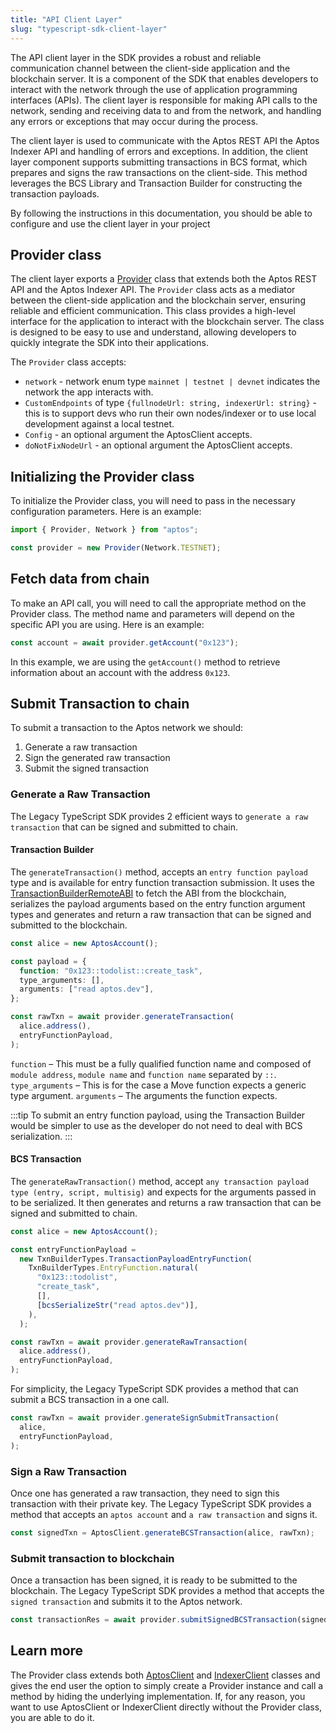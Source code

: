 ```yaml
---
title: "API Client Layer"
slug: "typescript-sdk-client-layer"
---
```


The API client layer in the SDK provides a robust and reliable communication channel between the client-side application and the blockchain server. It is a component of the SDK that enables developers to interact with the network through the use of application programming interfaces (APIs). The client layer is responsible for making API calls to the network, sending and receiving data to and from the network, and handling any errors or exceptions that may occur during the process.

The client layer is used to communicate with the Aptos REST API the Aptos Indexer API and handling of errors and exceptions.
In addition, the client layer component supports submitting transactions in BCS format, which prepares and signs the raw transactions on the client-side. This method leverages the BCS Library and Transaction Builder for constructing the transaction payloads.

By following the instructions in this documentation, you should be able to configure and use the client layer in your project

## Provider class

The client layer exports a [Provider](https://github.com/aptos-labs/aptos-core/blob/main/ecosystem/typescript/sdk/src/providers/provider.ts) class that extends both the Aptos REST API and the Aptos Indexer API.
The `Provider` class acts as a mediator between the client-side application and the blockchain server, ensuring reliable and efficient communication.
This class provides a high-level interface for the application to interact with the blockchain server. The class is designed to be easy to use and understand, allowing developers to quickly integrate the SDK into their applications.

The `Provider` class accepts:

- `network` - network enum type `mainnet | testnet | devnet` indicates the network the app interacts with.
- `CustomEndpoints` of type `{fullnodeUrl: string, indexerUrl: string}` - this is to support devs who run their own nodes/indexer or to use local development against a local testnet.
- `Config` - an optional argument the AptosClient accepts.
- `doNotFixNodeUrl` - an optional argument the AptosClient accepts.

## Initializing the Provider class

To initialize the Provider class, you will need to pass in the necessary configuration parameters. Here is an example:

```ts
import { Provider, Network } from "aptos";

const provider = new Provider(Network.TESTNET);
```

## Fetch data from chain

To make an API call, you will need to call the appropriate method on the Provider class. The method name and parameters will depend on the specific API you are using. Here is an example:

```ts
const account = await provider.getAccount("0x123");
```

In this example, we are using the `getAccount()` method to retrieve information about an account with the address `0x123`.

## Submit Transaction to chain

To submit a transaction to the Aptos network we should:

1. Generate a raw transaction
2. Sign the generated raw transaction
3. Submit the signed transaction

### Generate a Raw Transaction

The Legacy TypeScript SDK provides 2 efficient ways to `generate a raw transaction` that can be signed and submitted to chain.

#### Transaction Builder

The `generateTransaction()` method, accepts an `entry function payload` type and is available for entry function transaction submission. It uses the [TransactionBuilderRemoteABI](https://aptos-labs.github.io/ts-sdk-doc/classes/TransactionBuilderRemoteABI.html) to fetch the ABI from the blockchain, serializes the payload arguments based on the entry function argument types and generates and return a raw transaction that can be signed and submitted to the blockchain.

```ts
const alice = new AptosAccount();

const payload = {
  function: "0x123::todolist::create_task",
  type_arguments: [],
  arguments: ["read aptos.dev"],
};

const rawTxn = await provider.generateTransaction(
  alice.address(),
  entryFunctionPayload,
);
```

`function` – This must be a fully qualified function name and composed of `module address`, `module name` and `function name` separated by `::`.
`type_arguments` – This is for the case a Move function expects a generic type argument.
`arguments` – The arguments the function expects.

:::tip
To submit an entry function payload, using the Transaction Builder would be simpler to use as the developer do not need to deal with BCS serialization.
:::

#### BCS Transaction

The `generateRawTransaction()` method, accept `any transaction payload type (entry, script, multisig)` and expects for the arguments passed in to be serialized. It then generates and returns a raw transaction that can be signed and submitted to chain.

```ts
const alice = new AptosAccount();

const entryFunctionPayload =
  new TxnBuilderTypes.TransactionPayloadEntryFunction(
    TxnBuilderTypes.EntryFunction.natural(
      "0x123::todolist",
      "create_task",
      [],
      [bcsSerializeStr("read aptos.dev")],
    ),
  );

const rawTxn = await provider.generateRawTransaction(
  alice.address(),
  entryFunctionPayload,
);
```

For simplicity, the Legacy TypeScript SDK provides a method that can submit a BCS transaction in a one call.

```ts
const rawTxn = await provider.generateSignSubmitTransaction(
  alice,
  entryFunctionPayload,
);
```

### Sign a Raw Transaction

Once one has generated a raw transaction, they need to sign this transaction with their private key. The Legacy TypeScript SDK provides a method that accepts an `aptos account` and `a raw transaction` and signs it.

```ts
const signedTxn = AptosClient.generateBCSTransaction(alice, rawTxn);
```

### Submit transaction to blockchain

Once a transaction has been signed, it is ready to be submitted to the blockchain. The Legacy TypeScript SDK provides a method that accepts the `signed transaction` and submits it to the Aptos network.

```ts
const transactionRes = await provider.submitSignedBCSTransaction(signedTxn);
```

## Learn more

The Provider class extends both [AptosClient](./aptos-client.md) and [IndexerClient](./indexer-client.md) classes and gives the end user the option to simply create a Provider instance and call a method by hiding the underlying implementation. If, for any reason, you want to use AptosClient or IndexerClient directly without the Provider class, you are able to do it.
